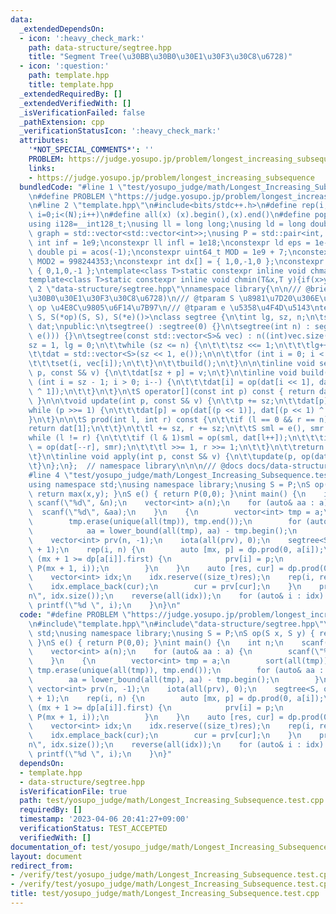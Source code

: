 ```yaml
---
data:
  _extendedDependsOn:
  - icon: ':heavy_check_mark:'
    path: data-structure/segtree.hpp
    title: "Segment Tree(\u30BB\u30B0\u30E1\u30F3\u30C8\u6728)"
  - icon: ':question:'
    path: template.hpp
    title: template.hpp
  _extendedRequiredBy: []
  _extendedVerifiedWith: []
  _isVerificationFailed: false
  _pathExtension: cpp
  _verificationStatusIcon: ':heavy_check_mark:'
  attributes:
    '*NOT_SPECIAL_COMMENTS*': ''
    PROBLEM: https://judge.yosupo.jp/problem/longest_increasing_subsequence
    links:
    - https://judge.yosupo.jp/problem/longest_increasing_subsequence
  bundledCode: "#line 1 \"test/yosupo_judge/math/Longest_Increasing_Subsequence.test.cpp\"\
    \n#define PROBLEM \"https://judge.yosupo.jp/problem/longest_increasing_subsequence\"\
    \n#line 2 \"template.hpp\"\n#include<bits/stdc++.h>\n#define rep(i, N)  for(int\
    \ i=0;i<(N);i++)\n#define all(x) (x).begin(),(x).end()\n#define popcount(x) __builtin_popcount(x)\n\
    using i128=__int128_t;\nusing ll = long long;\nusing ld = long double;\nusing\
    \ graph = std::vector<std::vector<int>>;\nusing P = std::pair<int, int>;\nconstexpr\
    \ int inf = 1e9;\nconstexpr ll infl = 1e18;\nconstexpr ld eps = 1e-6;\nconst long\
    \ double pi = acos(-1);\nconstexpr uint64_t MOD = 1e9 + 7;\nconstexpr uint64_t\
    \ MOD2 = 998244353;\nconstexpr int dx[] = { 1,0,-1,0 };\nconstexpr int dy[] =\
    \ { 0,1,0,-1 };\ntemplate<class T>static constexpr inline void chmax(T&x,T y){if(x<y)x=y;}\n\
    template<class T>static constexpr inline void chmin(T&x,T y){if(x>y)x=y;}\n#line\
    \ 2 \"data-structure/segtree.hpp\"\nnamespace library{\n\n/// @brief Segment Tree(\u30BB\
    \u30B0\u30E1\u30F3\u30C8\u6728)\n/// @tparam S \u8981\u7D20\u306E\u578B\n/// @tparam\
    \ op \u4E8C\u9805\u6F14\u7B97\n/// @tparam e \u5358\u4F4D\u5143\ntemplate<class\
    \ S, S(*op)(S, S), S(*e)()>\nclass segtree {\n\tint lg, sz, n;\n\tstd::vector<S>\
    \ dat;\npublic:\n\tsegtree() :segtree(0) {}\n\tsegtree(int n) : segtree(std::vector<S>(n,\
    \ e())) {}\n\tsegtree(const std::vector<S>& vec) : n((int)vec.size()) {\n\t\t\
    sz = 1, lg = 0;\n\t\twhile (sz <= n) {\n\t\t\tsz <<= 1;\n\t\t\tlg++;\n\t\t}\n\n\
    \t\tdat = std::vector<S>(sz << 1, e());\n\n\t\tfor (int i = 0; i < n; i++) {\n\
    \t\t\tset(i, vec[i]);\n\t\t}\n\t\tbuild();\n\t}\n\n\tinline void set(const int\
    \ p, const S& v) {\n\t\tdat[sz + p] = v;\n\t}\n\tinline void build() {\n\t\tfor\
    \ (int i = sz - 1; i > 0; i--) {\n\t\t\tdat[i] = op(dat[i << 1], dat[(i << 1)\
    \ ^ 1]);\n\t\t}\n\t}\n\tS operator[](const int p) const { return dat[sz + p];\
    \ }\n\n\tvoid update(int p, const S& v) {\n\t\tp += sz;\n\t\tdat[p] = v;\n\t\t\
    while (p >>= 1) {\n\t\t\tdat[p] = op(dat[(p << 1)], dat[(p << 1) ^ 1]);\n\t\t\
    }\n\t}\n\n\tS prod(int l, int r) const {\n\t\tif (l == 0 && r == n) {\n\t\t\t\
    return dat[1];\n\t\t}\n\t\tl += sz, r += sz;\n\t\tS sml = e(), smr = e();\n\t\t\
    while (l != r) {\n\t\t\tif (l & 1)sml = op(sml, dat[l++]);\n\t\t\tif (r & 1)smr\
    \ = op(dat[--r], smr);\n\t\t\tl >>= 1, r >>= 1;\n\t\t}\n\t\treturn op(sml, smr);\n\
    \t}\n\tinline void apply(int p, const S& v) {\n\t\tupdate(p, op(dat[sz + p], v));\n\
    \t}\n};\n};  // namespace library\n\n\n/// @docs docs/data-structure/segtree.md\n\
    #line 4 \"test/yosupo_judge/math/Longest_Increasing_Subsequence.test.cpp\"\n\n\
    using namespace std;\nusing namespace library;\nusing S = P;\nS op(S x, S y) {\
    \ return max(x,y); }\nS e() { return P(0,0); }\nint main() {\n    int n;\n   \
    \ scanf(\"%d\", &n);\n    vector<int> a(n);\n    for (auto& aa : a) {\n      \
    \  scanf(\"%d\", &aa);\n    }\n    {\n        vector<int> tmp = a;\n        sort(all(tmp));\n\
    \        tmp.erase(unique(all(tmp)), tmp.end());\n        for (auto& aa : a) {\n\
    \            aa = lower_bound(all(tmp), aa) - tmp.begin();\n        }\n    }\n\
    \    vector<int> prv(n, -1);\n    iota(all(prv), 0);\n    segtree<S, op, e> dp(n\
    \ + 1);\n    rep(i, n) {\n        auto [mx, p] = dp.prod(0, a[i]);\n        if\
    \ (mx + 1 >= dp[a[i]].first) {\n            prv[i] = p;\n            dp.update(a[i],\
    \ P(mx + 1, i));\n        }\n    }\n    auto [res, cur] = dp.prod(0, n + 1);\n\
    \    vector<int> idx;\n    idx.reserve((size_t)res);\n    rep(i, res) {\n    \
    \    idx.emplace_back(cur);\n        cur = prv[cur];\n    }\n    printf(\"%lld\\\
    n\", idx.size());\n    reverse(all(idx));\n    for (auto& i : idx) {\n       \
    \ printf(\"%d \", i);\n    }\n}\n"
  code: "#define PROBLEM \"https://judge.yosupo.jp/problem/longest_increasing_subsequence\"\
    \n#include\"template.hpp\"\n#include\"data-structure/segtree.hpp\"\n\nusing namespace\
    \ std;\nusing namespace library;\nusing S = P;\nS op(S x, S y) { return max(x,y);\
    \ }\nS e() { return P(0,0); }\nint main() {\n    int n;\n    scanf(\"%d\", &n);\n\
    \    vector<int> a(n);\n    for (auto& aa : a) {\n        scanf(\"%d\", &aa);\n\
    \    }\n    {\n        vector<int> tmp = a;\n        sort(all(tmp));\n       \
    \ tmp.erase(unique(all(tmp)), tmp.end());\n        for (auto& aa : a) {\n    \
    \        aa = lower_bound(all(tmp), aa) - tmp.begin();\n        }\n    }\n   \
    \ vector<int> prv(n, -1);\n    iota(all(prv), 0);\n    segtree<S, op, e> dp(n\
    \ + 1);\n    rep(i, n) {\n        auto [mx, p] = dp.prod(0, a[i]);\n        if\
    \ (mx + 1 >= dp[a[i]].first) {\n            prv[i] = p;\n            dp.update(a[i],\
    \ P(mx + 1, i));\n        }\n    }\n    auto [res, cur] = dp.prod(0, n + 1);\n\
    \    vector<int> idx;\n    idx.reserve((size_t)res);\n    rep(i, res) {\n    \
    \    idx.emplace_back(cur);\n        cur = prv[cur];\n    }\n    printf(\"%lld\\\
    n\", idx.size());\n    reverse(all(idx));\n    for (auto& i : idx) {\n       \
    \ printf(\"%d \", i);\n    }\n}"
  dependsOn:
  - template.hpp
  - data-structure/segtree.hpp
  isVerificationFile: true
  path: test/yosupo_judge/math/Longest_Increasing_Subsequence.test.cpp
  requiredBy: []
  timestamp: '2023-04-06 20:41:27+09:00'
  verificationStatus: TEST_ACCEPTED
  verifiedWith: []
documentation_of: test/yosupo_judge/math/Longest_Increasing_Subsequence.test.cpp
layout: document
redirect_from:
- /verify/test/yosupo_judge/math/Longest_Increasing_Subsequence.test.cpp
- /verify/test/yosupo_judge/math/Longest_Increasing_Subsequence.test.cpp.html
title: test/yosupo_judge/math/Longest_Increasing_Subsequence.test.cpp
---
```

